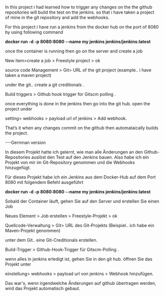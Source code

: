 In this project i had learned how to trigger any changes on the the github repositories
 will  build the test on the jenkins. so that  i have taken a project of mine in the git repository and add the webhooks.



For this project i have run a jenkins from the docker hub on the port of 8080 by using following command

**docker run -d -p 8080:8080 --name my jenkins jenkins/jenkins:latest**

once the container is running then go on the server and create a job

New item>create a job > Freestyle project > ok

source code Management > Git> URL of the git project (example.. i have taken a maven project)

under the git.. create a git creditionals .

Build triggers > Github hook trigger for Gitscm polling .

once everything is done in the jenkins  then go into the git hub. open the project under 

setting> webhooks > payload url of jenkins > Add webhook.

That’s it when any changes commit on the github then automataically builds the project.




---Germnan version

In diesem Projekt hatte ich gelernt, wie man alle Änderungen an den Github-Repositories auslöst
 den Test auf den Jenkins bauen. Also habe ich ein Projekt von mir im Git-Repository genommen und die Webhooks hinzugefügt.



Für dieses Projekt habe ich ein Jenkins aus dem Docker-Hub auf dem Port 8080 mit folgendem Befehl ausgeführt

**docker run -d -p 8080:8080 --name my jenkins jenkins/jenkins:latest**

Sobald der Container läuft, gehen Sie auf den Server und erstellen Sie einen Job

Neues Element > Job erstellen > Freestyle-Projekt > ok

Quellcode-Verwaltung > Git> URL des Git-Projekts (Beispiel.. ich habe ein Maven-Projekt genommen)

unter dem Git.. eine Git-Creditionals erstellen.

Build-Trigger > Github-Hook-Trigger für Gitscm-Polling .

wenn alles in jenkins erledigt ist, gehen Sie in den git hub. öffnen Sie das Projekt unter 

einstellung> webhooks > payload url von jenkins > Webhook hinzufügen.

Das war's, wenn irgendwelche Änderungen auf github übertragen werden, wird das Projekt automatisch gebaut.








